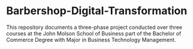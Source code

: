 # Barbershop-Digital-Transformation
This repository documents a three-phase project conducted over three courses at the John Molson School of Business part of the Bachelor of Commerce Degree with Major in Business Technology Management.
